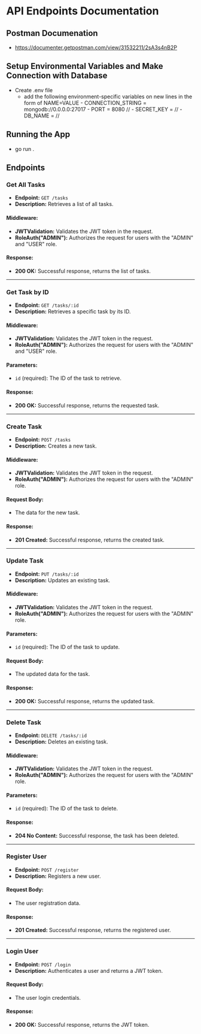 # API Endpoints Documentation

## Postman Documenation

- https://documenter.getpostman.com/view/31532211/2sA3s4nB2P

## Setup Environmental Variables and Make Connection with Database

- Create .env file
    - add the following environment-specific variables on new lines in the form of NAME=VALUE
          - CONNECTION_STRING = mongodb://0.0.0.0:27017
          - PORT = 8080 //
          - SECRET_KEY = //
          - DB_NAME = //

## Running the App 

- go run .


## Endpoints

### Get All Tasks

- **Endpoint:** `GET /tasks`
- **Description:** Retrieves a list of all tasks.

#### Middleware:
- **JWTValidation:** Validates the JWT token in the request.
- **RoleAuth("ADMIN"):** Authorizes the request for users with the "ADMIN" and "USER" role.

#### Response:
- **200 OK:** Successful response, returns the list of tasks.

---

### Get Task by ID

- **Endpoint:** `GET /tasks/:id`
- **Description:** Retrieves a specific task by its ID.

#### Middleware:
- **JWTValidation:** Validates the JWT token in the request.
- **RoleAuth("ADMIN"):** Authorizes the request for users with the "ADMIN" and "USER" role.

#### Parameters:
- `id` (required): The ID of the task to retrieve.

#### Response:
- **200 OK:** Successful response, returns the requested task.

---

### Create Task

- **Endpoint:** `POST /tasks`
- **Description:** Creates a new task.

#### Middleware:
- **JWTValidation:** Validates the JWT token in the request.
- **RoleAuth("ADMIN"):** Authorizes the request for users with the "ADMIN" role.

#### Request Body:
- The data for the new task.

#### Response:
- **201 Created:** Successful response, returns the created task.

---

### Update Task

- **Endpoint:** `PUT /tasks/:id`
- **Description:** Updates an existing task.

#### Middleware:
- **JWTValidation:** Validates the JWT token in the request.
- **RoleAuth("ADMIN"):** Authorizes the request for users with the "ADMIN" role.

#### Parameters:
- `id` (required): The ID of the task to update.

#### Request Body:
- The updated data for the task.

#### Response:
- **200 OK:** Successful response, returns the updated task.

---

### Delete Task

- **Endpoint:** `DELETE /tasks/:id`
- **Description:** Deletes an existing task.

#### Middleware:
- **JWTValidation:** Validates the JWT token in the request.
- **RoleAuth("ADMIN"):** Authorizes the request for users with the "ADMIN" role.

#### Parameters:
- `id` (required): The ID of the task to delete.

#### Response:
- **204 No Content:** Successful response, the task has been deleted.

---

### Register User

- **Endpoint:** `POST /register`
- **Description:** Registers a new user.


#### Request Body:
- The user registration data.

#### Response:
- **201 Created:** Successful response, returns the registered user.

---

### Login User

- **Endpoint:** `POST /login`
- **Description:** Authenticates a user and returns a JWT token.

#### Request Body:
- The user login credentials.

#### Response:
- **200 OK:** Successful response, returns the JWT token.
